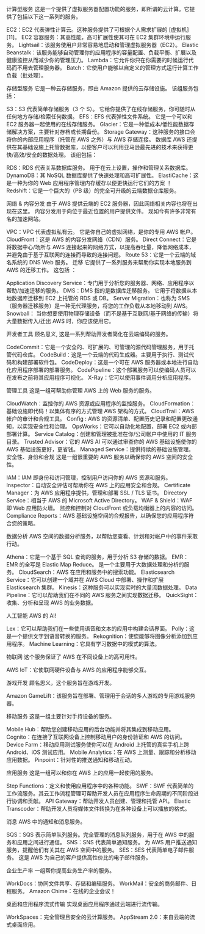 计算型服务
这是一个提供了虚拟服务器配置功能的服务，即所谓的云计算。它提供了包括以下这一系列的服务。

EC2：EC2 代表弹性计算云。这种服务提供了可根据个人需求扩展的 [虚拟机][11]。
EC2 容器服务：其高性能，高可扩展性使其可在 EC2 集群环境中运行服务。
Lightsail：该服务使用户非常容易地启动和管理虚拟服务器（EC2）。
Elastic Beanstalk：该服务能够自动管理你的应用程序的容量配置、负载平衡、扩展以及健康监控从而减少你的管理压力。
Lambda：它允许你只在你需要的时候运行代码而不用去管理服务器。
Batch：它使用户能够以自定义的管理方式运行计算工作负载（批处理）。

存储型服务
它是一种云存储服务，即由 Amazon 提供的云存储设施。 该组服务包括：

S3：S3 代表简单存储服务（3 个 S）。 它给你提供了在线存储服务，你可随时从任何地方存储/检索任何数据。
EFS：EFS 代表弹性文件系统。 它是一个可以和 EC2 服务器一起使用的在线存储服务。
Glacier：它是一种低成本/低性能数据存储解决方案，主要针对存档或长期备份。
Storage Gateway：这种服务的接口会将你的内部应用程序（托管在 AWS 之外）与 AWS 存储连接。
数据库
AWS 还提供在其基础设施上托管数据库，以便客户可以利用亚马逊最先进的技术来获得更快/高效/安全的数据处理。 该组包括：

RDS：RDS 代表关系数据库服务。 用于在云上设置，操作和管理关系数据库。
DynamoDB：其 NoSQL 数据库提供了快速处理和高可扩展性。
ElastiCache：这是一种为你的 Web 应用程序管理内存缓存以便更快运行它们的方案 ！
Redshift：它是一个巨大的（PB 级）的完全可升级的云端数据仓库服务。

网络 & 内容分发
由于 AWS 提供云端的 EC2 服务器，因此网络相关内容也将在出现在这里。 内容分发用于向位于最近位置的用户提供文件。 现如今有许多非常有名的加速网站。

VPC：VPC 代表虚拟私有云。 它是你自己的虚拟网络，是你的专用 AWS 帐户。
CloudFront：这是 AWS 的内容分发网络（CDN）服务。
Direct Connect：它是将数据中心/场所与 AWS 连接起来的网络方式，以提高吞吐量，降低网络成本，并避免由于基于互联网的连接而导致的连接问题。
Route 53：它是一个云端的域名系统的 DNS Web 服务。
迁移
它提供了一系列服务来帮助你实现本地服务到 AWS 的迁移工作。 这包括 ：

Application Discovery Service：专门用于分析您的服务器、网络、应用程序以帮助/加速迁移的服务。
DMS：DMS 指的是数据库迁移服务。 它用于将数据从本地数据库迁移到 EC2 上托管的 RDS 或 DB。
Server Migration：也称为 SMS（服务器迁移服务）是一种无代理服务，将您的工作负载从本地移动到 AWS。
Snowball： 当你想要使用物理存储设备（而不是基于互联网/基于网络的传输）将大量数据传入/迁出 AWS 时，你应该使用它。

开发者工具
顾名思义, 这是一系列帮助开发者简化在云端编码的服务。

CodeCommit：它是一个安全的、可扩展的、可管理的源代码管理服务，用于托管代码仓库。
CodeBuild：这是一个云端的代码生成器。主要用于执行、测试代码和构建部署软件包。
CodeDeploy：这是一个可在 AWS 服务器或本地进行自动化应用程序部署的部署服务。
CodePipeline：这个部署服务可以使编码人员可以在发布之前将其应用程序可视化。
X-Ray：它可以使用事件调用分析应用程序。

管理工具
这是一组可帮助你管理 AWS 上的 Web 服务的服务。

CloudWatch：监控你的 AWS 资源或应用程序的监控服务。
CloudFormation：基础设施即代码！以集体有序的方式管理 AWS 架构的方式。
CloudTrail：AWS 帐户的审计和合规工具。
Config : AWS 的资源清单、配置历史记录和配置更改通知，以实现安全性和治理。
OpsWorks：它可以自动化地配置，部署 EC2 或内部部署计算。
Service Catalog：创建和管理被批准在你/公司帐户中使用的 IT 服务目录。
Trusted Advisor：它的 AWS AI 可以通过审查你的 AWS 基础设施使你的 AWS 基础设施更好，更省钱。
Managed Service：提供持续的基础设施管理。
安全性、身份和合规
这是一组很重要的 AWS 服务以确保你的 AWS 空间的安全性。

IAM：IAM 即身份和访问管理，控制用户访问你的 AWS 资源和服务。
Inspector：自动安全评估可帮助你在 AWS 上的应用安全和合规。
Certificate Manager：为 AWS 应用程序提供，管理和部署 SSL / TLS 证书。
Directory Service：相当于 AWS 的 Microsoft Active Directory。
WAF & Shield：WAF 即 Web 应用防火墙。 监控和控制对 CloudFront 或负载均衡器上的内容的访问。
Compliance Reports：AWS 基础设施空间的合规报告，以确保您的应用程序符合您的策略。

数据分析
AWS 空间的数据分析服务，以帮助您查看、计划和对帐户中的事件采取行动。

Athena：它是一个基于 SQL 查询的服务，用于分析 S3 存储的数据。
EMR：EMR 的全写是 Elastic Map Reduce。 是一个主要用于大数据处理和分析的服务。
CloudSearch：AWS 在应用和服务中的搜索功能。
Elasticsearch Service：它可以创建一个域并在 AWS Cloud 中部署、操作和扩展 Elasticsearch 集群。
Kinesis：这种服务可以实现实时的大量流数据处理。
Data Pipeline：它可以帮助我们在不同的 AWS 服务之间实现数据迁移。
QuickSight：收集、分析和呈现 AWS 的业务数据。

人工智能
AWS 的 AI!

Lex：它可以帮助我们在一些使用语音和文本的应用中构建会话界面。
Polly：这是一个提供文字到语音转换的服务。
Rekognition：使您能够将图像分析添加到应用程序。
Machine Learning：它具有学习数据中的模式的算法。

物联网
这个服务保证了 AWS 在不同设备上的高可用性。

AWS IoT：它使联网硬件设备与 AWS 的应用程序能够交互。

游戏开发
顾名思义，这个服务旨在游戏开发。

Amazon GameLift：该服务旨在部署、管理用于会话的多人游戏的专用游戏服务器。

移动服务
这是一组主要针对手持设备的服务。

Mobile Hub：帮助您创建移动应用的后台功能并将其集成到移动应用。
Cognito：在连接了互联网设备上控制移动用户的身份验证和 AWS 的访问。
Device Farm：移动应用测试服务使你可以在 Android 上托管的真实手机上跨 Android、iOS 测试应用。
Mobile Analytics：在 AWS 上测量、跟踪和分析移动应用数据。
Pinpoint：针对性的推送通知和移动互动。

应用服务
这是一组可以和你在 AWS 上的应用一起使用的服务。

Step Functions：定义和使用应用程序中的各种功能。
SWF：SWF 代表简单的工作流服务。其云工作流程管理可帮助开发人员在应用程序生命周期的不同阶段进行协调和贡献。
API Gateway：帮助开发人员创建、管理和托管 API。
Elastic Transcoder：帮助开发人员将媒体文件转换为在各种设备上可以播放的格式。

消息
AWS 中的通知和消息服务。

SQS：SQS 表示简单队列服务。完全管理的消息队列服务，用于在 AWS 中的服务和应用之间进行通信。
SNS：SNS 代表简单通知服务。 为 AWS 用户推送通知服务，提醒他们有关其在 AWS 空间中的服务。
SES：SES 代表简单电子邮件服务。 这是 AWS 为自己的客户提供高性价比的电子邮件服务。

企业生产率
一组帮你提高业务生产率的服务。

WorkDocs：协同文件共享、存储和编辑服务。
WorkMail：安全的商务邮件、日程服务。
Amazon Chime：在线的企业会议！

桌面和应用程序流式传输
实现桌面应用程序通过云端进行流传输。

WorkSpaces：完全管理且安全的云计算服务。
AppStream 2.0：来自云端的流式桌面应用。
